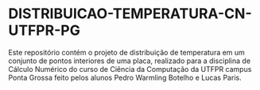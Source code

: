 # DISTRIBUICAO-TEMPERATURA-CN-UTFPR-PG
Este repositório contém o projeto de distribuição de temperatura em um conjunto de pontos interiores de uma placa, realizado para a disciplina de Cálculo Numérico do curso de Ciência da Computação da UTFPR campus Ponta Grossa feito pelos alunos Pedro Warmling Botelho e Lucas Paris.
